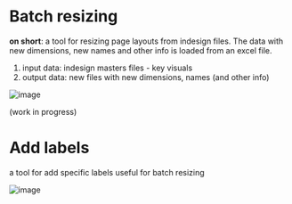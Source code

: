 # Batch resizing
**on short**: 
a tool for resizing page layouts from indesign files. The data with new dimensions, new names and other info is loaded from an excel file.
1. input data: indesign masters files - key visuals 
2. output data: new files with new dimensions, names (and other info) 

![image](https://github.com/danichimescu/public_Indesign/assets/56690991/f848edda-39b8-43fb-b103-ce744afad6e7)


(work in progress)

# Add labels

a tool for add specific labels useful for batch resizing


![image](https://github.com/danichimescu/public_Indesign/assets/56690991/c54c6152-8969-44ea-9c7c-740d4a6c149c)

